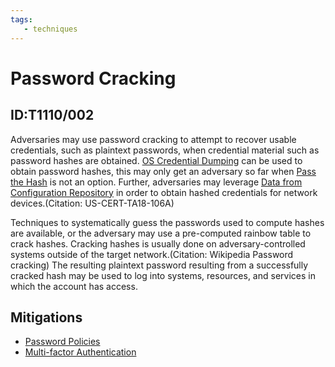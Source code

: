 ```yaml
---
tags:
   - techniques
---
```

# Password Cracking
## ID:T1110/002
Adversaries may use password cracking to attempt to recover usable credentials, such as plaintext passwords, when credential material such as password hashes are obtained. [OS Credential Dumping](/mitre/techniques/T1003) can be used to obtain password hashes, this may only get an adversary so far when [Pass the Hash](/mitre/techniques/T1550/002) is not an option. Further,  adversaries may leverage [Data from Configuration Repository](/mitre/techniques/T1602) in order to obtain hashed credentials for network devices.(Citation: US-CERT-TA18-106A) 

Techniques to systematically guess the passwords used to compute hashes are available, or the adversary may use a pre-computed rainbow table to crack hashes. Cracking hashes is usually done on adversary-controlled systems outside of the target network.(Citation: Wikipedia Password cracking) The resulting plaintext password resulting from a successfully cracked hash may be used to log into systems, resources, and services in which the account has access.
## Mitigations
* [Password Policies](mitigations/M1027)
* [Multi-factor Authentication](mitigations/M1032)
